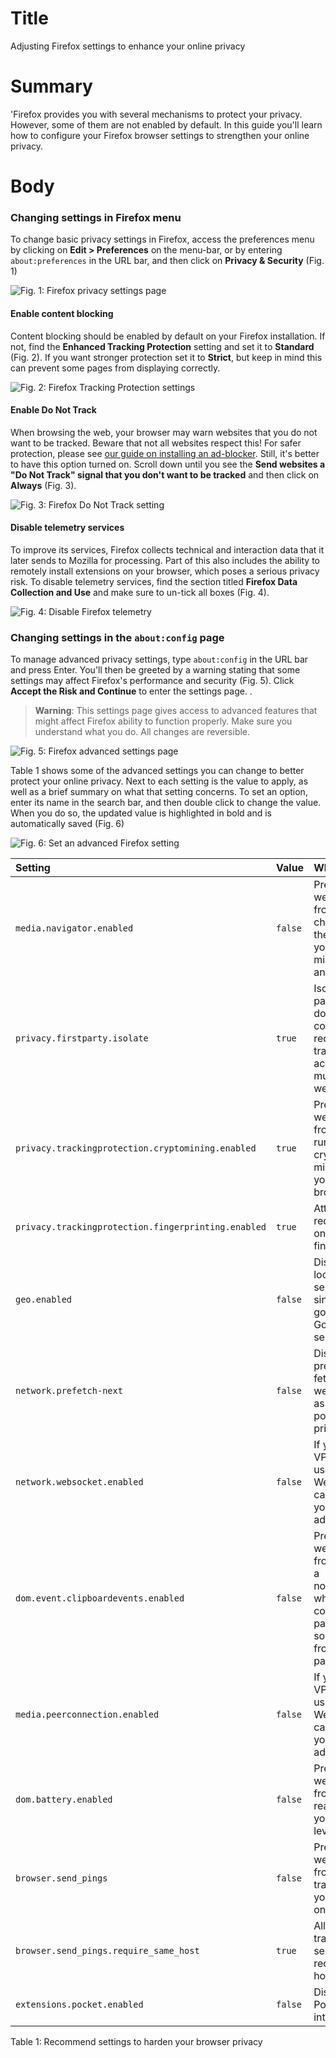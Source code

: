 # Title #
Adjusting Firefox settings to enhance your online privacy

# Summary #
'Firefox provides you with several mechanisms to protect your privacy. However, some of them are not enabled by default. In this guide you'll learn how to configure your Firefox browser settings to strengthen your online privacy.

# Body #

### Changing settings in Firefox menu ###
To change basic privacy settings in Firefox, access the preferences menu by clicking on **Edit > Preferences** on the menu-bar, or by entering `about:preferences` in the URL bar, and then click on **Privacy & Security** (Fig. 1)

![Fig. 1: Firefox privacy settings page](../../images/Firefox/settings-page.png?raw=true)

#### Enable content blocking ####
Content blocking should be enabled by default on your Firefox installation. If not, find the **Enhanced Tracking Protection** setting and set it to **Standard** (Fig. 2). If you want stronger protection set it to **Strict**, but keep in mind this can prevent some pages from displaying correctly.

![Fig. 2: Firefox Tracking Protection settings](../../images/Firefox/settings-tracking.png?raw=true)

#### Enable Do Not Track ####
When browsing the web, your browser may warn websites that you do not want to be tracked. Beware that not all websites respect this! For safer protection, please see [our guide on installing an ad-blocker](firefox-ublock-origin.md). Still, it's better to have this option turned on. Scroll down until you see the **Send websites a "Do Not Track" signal that you don't want to be tracked** and then click on **Always** (Fig. 3).

![Fig. 3: Firefox Do Not Track setting](../../images/Firefox/settings-dnt.png?raw=true)

#### Disable telemetry services ###
To improve its services, Firefox collects technical and interaction data that it later sends to Mozilla for processing. Part of this also includes the ability to remotely install extensions on your browser, which poses a serious privacy risk. To disable telemetry services, find the section titled **Firefox Data Collection and Use** and make sure to un-tick all boxes (Fig. 4).

![Fig. 4: Disable Firefox telemetry](../../images/Firefox/settings-telemetry.png?raw=true)

### Changing settings in the `about:config` page ###
To manage advanced privacy settings, type `about:config` in the URL bar and press Enter. You'll then be greeted by a warning stating that some settings may affect Firefox's performance and security (Fig. 5). Click **Accept the Risk and Continue** to enter the settings page. .

> **Warning**: This settings page gives access to advanced features that might affect Firefox ability to function properly. Make sure you understand what you do. All changes are reversible.

![Fig. 5: Firefox advanced settings page](../../images/Firefox/settings-config-warning.png?raw=true)

Table 1 shows some of the advanced settings you can change to better protect your online privacy. Next to each setting is the value to apply, as well as a brief summary on what that setting concerns. To set an option, enter its name in the search bar, and then double click to change the value. When you do so, the updated value is highlighted in bold and is automatically saved (Fig. 6)

![Fig. 6: Set an advanced Firefox setting](../../images/Firefox/settings-config-change.png?raw=true)

| Setting                                             | Value   | Why                                                                                               |
| :--                                                 | :--     | :--                                                                                               |
| `media.navigator.enabled`                           | `false` | Prevent websites from checking the status of your microphone and camera                           |
| `privacy.firstparty.isolate`                        | `true`  | Isolate first party domain cookies to reduce tracking across multiple websites                    |
| `privacy.trackingprotection.cryptomining.enabled`   | `true`  | Prevent websites from running crypto miners in your browser                                       |
| `privacy.trackingprotection.fingerprinting.enabled` | `true`  | Attempt to reduce your online fingerprint                                                         |
| `geo.enabled`                                       | `false` | Disable location services, since they go through Google's servers                                 |
| `network.prefetch-next`                             | `false` | Disable pre-fetching of webpages as this can pose a privacy risk                                  |
| `network.websocket.enabled`                         | `false` | If you use a VPN, the use of WebSockets can leak your real IP address                             |
| `dom.event.clipboardevents.enabled`                 | `false` | Prevent websites from getting a notification when you copy, cut, or paste something from the page |
| `media.peerconnection.enabled`                      | `false` | If you use a VPN, the use of WebRTC can leak your real IP address                                 |
| `dom.battery.enabled`                               | `false` | Prevent websites from reading your battery level                                                  |
| `browser.send_pings`                                | `false` | Prevent website from tracking your clicks on pages                                                |
| `browser.send_pings.require_same_host`              | `true`  | Allow click-tracking if send and receiving host match                                             |
| `extensions.pocket.enabled`                         | `false` | Disable Pocket integration                                                                        |

Table 1: Recommend settings to harden your browser privacy
